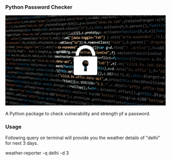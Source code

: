 ### Python Password Checker
![](Package_Banner.png)

A Python package to check vulnerability and strength pf a password.

### Usage
Following query on terminal will provide you the weather details of "delhi" for next 3 days.

weather-reporter -q delhi -d 3
